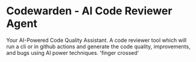 # Codewarden - AI Code Reviewer Agent

Your AI-Powered Code Quality Assistant. A code reviewer tool which will run a cli or in github actions and generate the code quality, improvements, and bugs using AI power techniques. 'finger crossed' 

